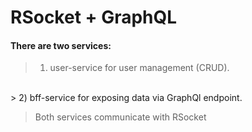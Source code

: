 # RSocket + GraphQL 

#### There are two services:

> 1) user-service for user management (CRUD). 
<br>
> 2) bff-service for exposing data via GraphQl endpoint.
<br>

>Both services communicate with RSocket
